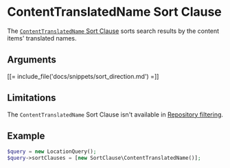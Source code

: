 # ContentTranslatedName Sort Clause

The [`ContentTranslatedName` Sort Clause](../../api/php_api/php_api_reference/classes/Ibexa-Contracts-Core-Repository-Values-Content-Query-SortClause-ContentTranslatedName.html)
sorts search results by the content items' translated names.

## Arguments

[[= include_file('docs/snippets/sort_direction.md') =]]

## Limitations

The `ContentTranslatedName` Sort Clause isn't available in [Repository filtering](search_api.md#repository-filtering).

## Example

``` php
$query = new LocationQuery();
$query->sortClauses = [new SortClause\ContentTranslatedName()];
```
